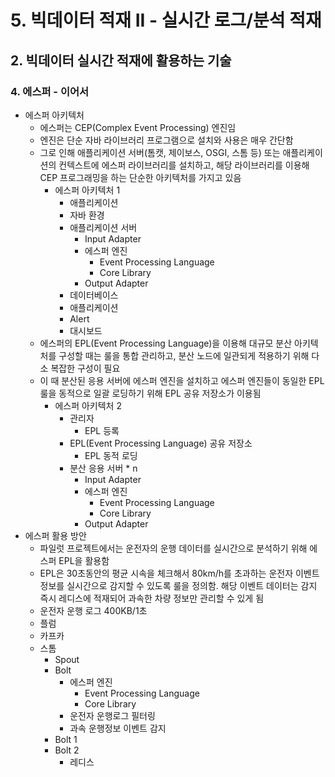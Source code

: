 # 5. 빅데이터 적재 II - 실시간 로그/분석 적재
## 2. 빅데이터 실시간 적재에 활용하는 기술
### 4. 에스퍼 - 이어서
- 에스퍼 아키텍처
  - 에스퍼는 CEP(Complex Event Processing) 엔진임
  - 엔진은 단순 자바 라이브러리 프로그램으로 설치와 사용은 매우 간단함
  - 그로 인해 애플리케이션 서버(톰캣, 제이보스, OSGI, 스톰 등) 또는 애플리케이션의 컨텍스트에 에스퍼 라이브러리를 설치하고, 해당 라이브러리를 이용해 CEP 프로그래밍을 하는 단순한 아키텍처를 가지고 있음
    - 에스퍼 아키텍처 1
      - 애플리케이션
      - 자바 환경
      - 애플리케이션 서버
        - Input Adapter
        - 에스퍼 엔진
          - Event Processing Language
          - Core Library
        - Output Adapter
      - 데이터베이스
      - 애플리케이션
      - Alert
      - 대시보드
  - 에스퍼의 EPL(Event Processing Language)을 이용해 대규모 분산 아키텍처를 구성할 때는 룰을 통합 관리하고, 분산 노드에 일관되게 적용하기 위해 다소 복잡한  구성이 필요
  - 이 때 분산된 응용 서버에 에스퍼 엔진을 설치하고 에스퍼 엔진들이 동일한 EPL 룰을 동적으로 일괄 로딩하기 위해 EPL 공유 저장소가 이용됨
    - 에스퍼 아키텍처 2
      - 관리자
        - EPL 등록
      - EPL(Event Processing Language) 공유 저장소
        - EPL 동적 로딩
      - 분산 응용 서버 * n
        - Input Adapter
        - 에스퍼 엔진
          - Event Processing Language
          - Core Library
        - Output Adapter
- 에스퍼 활용 방안
  - 파일럿 프로젝트에서는 운전자의 운행 데이터를 실시간으로 분석하기 위해 에스퍼 EPL을 활용함
  - EPL은 30초동안의 평균 시속을 체크해서 80km/h를 초과하는 운전자 이벤트 정보를 실시간으로 감지할 수 있도록 룰을 정의함. 해당 이벤트 데이터는 감지 즉시 레디스에 적재되어 과속한 차량 정보만 관리할 수 있게 됨
  - 운전자 운행 로그 400KB/1초
  - 플럼
  - 카프카
  - 스톰
    - Spout
    - Bolt
      - 에스퍼 엔진
        - Event Processing Language
        - Core Library
      - 운전자 운행로그 필터링
      - 과속 운행정보 이벤트 감지
    - Bolt 1
    - Bolt 2
      - 레디스